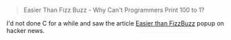 > Easier Than Fizz Buzz - Why Can't Programmers Print 100 to 1?

I'd not done C for a while and saw the article [Easier than FizzBuzz](http://www.thousandtyone.com/blog/EasierThanFizzBuzzWhyCantProgrammersPrint100To1.aspx) popup on hacker news.

